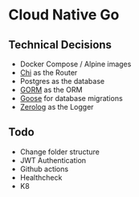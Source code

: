 # Cloud Native Go

## Technical Decisions
- Docker Compose / Alpine images
- [Chi](https://github.com/go-chi/chi) as the Router
- Postgres as the database
- [GORM](https://gorm.io/) as the ORM
- [Goose](https://github.com/pressly/goose) for database migrations
- [Zerolog](https://github.com/rs/zerolog) as the Logger

## Todo
- Change folder structure
- JWT Authentication
- Github actions
- Healthcheck
- K8 




